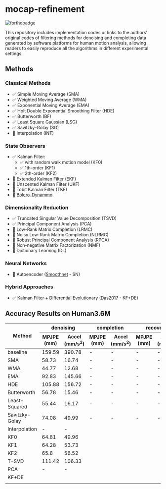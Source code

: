# mocap-refinement

[![forthebadge](https://forthebadge.com/images/badges/made-with-python.svg)](https://forthebadge.com)

This repository includes implementation codes or links to the authors’ original codes of filtering methods for denoising and completing data generated by software platforms for human motion analysis, allowing readers to easily reproduce all the algorithms in different experimental settings.

## Methods
### Classical Methods
- ✅ Simple Moving Average (SMA)
- ✅ Weighted Moving Average (WMA)
- ✅ Exponential Moving Average (EMA)
- ✅ Holt Double Exponential Smoothing Filter (HDE)
- ✅ Butterworth (BF)
- ✅ Least Square Gaussian (LSG)
- ✅ Savitzky–Golay (SG)
- 🔄 Interpolation (INT)

### State Observers
- ✅ Kalman Filter:
    - ✅ with random walk motion model (KF0)
    - ✅ 1th-order (KF1)
    - ✅ 2th-order (KF2)
- 🔄 Extended Kalman Filter (EKF)
- 🔄 Unscented Kalman Filter (UKF)
- 🔄 Tobit Kalman Filter (TKF)
- 🔗 [Bolero-Dynammo](https://github.com/lileicc/dynammo)

### Dimensionality Reduction
- ✅ Truncated Singular Value Decomposition (TSVD)
- ✅ Principal Component Analysis (PCA)
- 🔄 Low-Rank Matrix Completion (LRMC)
- 🔄 Noisy Low-Rank Matrix Completion (NLRMC)
- 🔄 Robust Principal Component Analysis (RPCA)
- 🔄 Non-negative Matrix Factorization (NMF)
- 🔄 Dictionary Learning (DL)

### Neural Networks
- 🔗 Autoencoder ([Smoothnet](https://github.com/cure-lab/SmoothNet) - SN)

### Hybrid Approaches
- ✅ Kalman Filter + Differential Evolutionary ([Das2017](https://ieeexplore.ieee.org/document/7996969) - KF+DE)

## Accuracy Results on Human3.6M

<table>
<thead>
  <tr>
    <th rowspan="2">Method</th>
    <th colspan="2">denoising</th>
    <th colspan="2">completion</th>
    <th colspan="2">recovery</th>
  </tr>
  <tr>
    <th>MPJPE<br>(mm)</th>
    <th>Accel<br>(mm/s<sup>2</sup>)</th>
    <th>MPJPE<br>(mm)</th>
    <th>Accel<br>(mm/s<sup>2</sup>)</th>
    <th>MPJPE<br>(mm)</th>
    <th>Accel<br>(mm/s<sup>2</sup>)</th>
  </tr>
</thead>
<tbody>
  <tr>
    <td>baseline</td>
    <td>159.59</td>
    <td>390.78</td>
    <td>-</td>
    <td>-</td>
    <td>-</td>
    <td>-</td>
  </tr>
  <tr>
    <td>SMA</td>
    <td>58.73</td>
    <td>16.74</td>
    <td>-</td>
    <td>-</td>
    <td>-</td>
    <td>-</td>
  </tr>
  <tr>
    <td>WMA</td>
    <td>44.77</td>
    <td>12.68</td>
    <td>-</td>
    <td>-</td>
    <td>-</td>
    <td>-</td>
  </tr>
  <tr>
    <td>EMA</td>
    <td>92.83</td>
    <td>145.66</td>
    <td>-</td>
    <td>-</td>
    <td>-</td>
    <td>-</td>
  </tr>
  <tr>
    <td>HDE</td>
    <td>105.88</td>
    <td>156.72</td>
    <td>-</td>
    <td>-</td>
    <td>-</td>
    <td>-</td>
  </tr>
  <tr>
    <td>Butterworth</td>
    <td>56.78</td>
    <td>15.46</td>
    <td>-</td>
    <td>-</td>
    <td>-</td>
    <td>-</td>
  </tr>
  <tr>
    <td>Least-Squared</td>
    <td>55.44</td>
    <td>16.17</td>
    <td>-</td>
    <td>-</td>
    <td>-</td>
    <td>-</td>
  </tr>
  <tr>
    <td>Savitzky-Golay</td>
    <td>74.08</td>
    <td>49.99</td>
    <td>-</td>
    <td>-</td>
    <td>-</td>
    <td>-</td>
  </tr>
  <tr>
    <td>Interpolation</td>
    <td>-</td>
    <td>-</td>
    <td></td>
    <td></td>
    <td></td>
    <td></td>
  </tr>
  <tr>
    <td>KF0</td>
    <td>64.81</td>
    <td>49.96</td>
    <td></td>
    <td></td>
    <td></td>
    <td></td>
  </tr>
  <tr>
    <td>KF1</td>
    <td>64.28</td>
    <td>53.73</td>
    <td></td>
    <td></td>
    <td></td>
    <td></td>
  </tr>
  <tr>
    <td>KF2</td>
    <td>65.8</td>
    <td>56.52</td>
    <td></td>
    <td></td>
    <td></td>
    <td></td>
  </tr>
  <tr>
    <td>T-SVD</td>
    <td>111.42</td>
    <td>106.33</td>
    <td></td>
    <td></td>
    <td></td>
    <td></td>
  </tr>
    <tr>
    <td>PCA</td>
    <td>-</td>
    <td>-</td>
    <td></td>
    <td></td>
    <td></td>
    <td></td>
  </tr>
  <tr>
    <td>KF+DE</td>
    <td></td>
    <td></td>
    <td></td>
    <td></td>
    <td></td>
    <td></td>
  </tr>
    <tr>
    <td></td>
    <td></td>
    <td></td>
    <td></td>
    <td></td>
    <td></td>
    <td></td>
  </tr>
</tbody>
</table>
